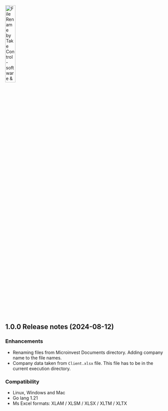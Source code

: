 <img src="https://takecontrolsoft.eu/assets/img/takecontrolsoft-logo-green.png" alt="File Rename by Take Control - software & infrastructure" width="25%">


## 1.0.0 Release notes (2024-08-12)

### Enhancements
* Renaming files from Microinvest Documents directory. Adding company name to the file names.
* Company data taken from `Client.xlsx` file. This file has to be in the current execution directory.

### Compatibility
* Linux, Windows and Mac
* Go lang 1.21
* Ms Excel formats: XLAM / XLSM / XLSX / XLTM / XLTX
